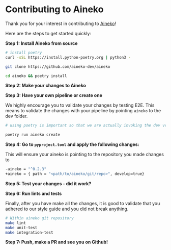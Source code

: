 # Contributing to Aineko

Thank you for your interest in contributing to [Aineko](https://github.com/aineko-dev/aineko)!

Here are the steps to get started quickly:

**Step 1: Install Aineko from source**

```bash
# install poetry
curl -sSL https://install.python-poetry.org | python3 -

git clone https://github.com/aineko-dev/aineko

cd aineko && poetry install
```

**Step 2: Make your changes to Aineko**

**Step 3: Have your own pipeline or create one**

We highly encourage you to validate your changes by testing E2E. This means to validate the changes with your pipeline by pointing `aineko` to the dev folder.

```bash
# using poetry is important so that we are actually invoking the dev version of Aineko

poetry run aineko create
```

**Step 4: Go to `pyproject.toml` and apply the following changes:**

This will ensure your aineko is pointing to the repository you made changes to

```bash
-aineko = "^0.2.3"
+aineko = { path = "<path/to/aineko/git/repo>", develop=true}
```

**Step 5: Test your changes - did it work?**

**Step 6: Run lints and tests**

Finally, after you have make all the changes, it is good to validate that you adhered to our style guide and you did not break anything.

```bash
# Within aineko git repository
make lint
make unit-test
make integration-test
```

**Step 7: Push, make a PR and see you on Github!**
